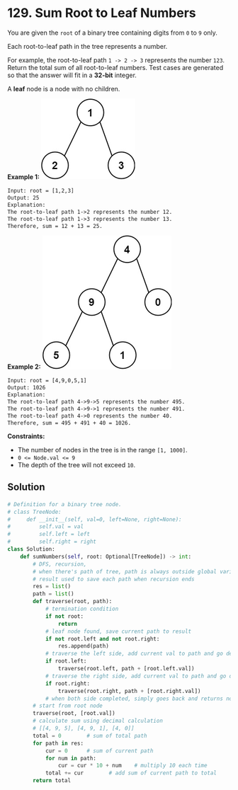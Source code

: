 # 129. Sum Root to Leaf Numbers


You are given the `root` of a binary tree containing digits from `0` to `9` only.

Each root-to-leaf path in the tree represents a number.

For example, the root-to-leaf path `1 -> 2 -> 3` represents the number `123`.
Return the total sum of all root-to-leaf numbers. Test cases are generated so that the answer will fit in a **32-bit** integer.

A **leaf** node is a node with no children.

 

**Example 1:**
![img_17.png](img_17.png)

```
Input: root = [1,2,3]
Output: 25
Explanation:
The root-to-leaf path 1->2 represents the number 12.
The root-to-leaf path 1->3 represents the number 13.
Therefore, sum = 12 + 13 = 25.
```
**Example 2:**
![img_18.png](img_18.png)
```
Input: root = [4,9,0,5,1]
Output: 1026
Explanation:
The root-to-leaf path 4->9->5 represents the number 495.
The root-to-leaf path 4->9->1 represents the number 491.
The root-to-leaf path 4->0 represents the number 40.
Therefore, sum = 495 + 491 + 40 = 1026.
```
 

**Constraints:**

* The number of nodes in the tree is in the range `[1, 1000]`.
* `0 <= Node.val <= 9`
* The depth of the tree will not exceed `10`.

## Solution
```python
# Definition for a binary tree node.
# class TreeNode:
#     def __init__(self, val=0, left=None, right=None):
#         self.val = val
#         self.left = left
#         self.right = right
class Solution:
    def sumNumbers(self, root: Optional[TreeNode]) -> int:
        # DFS, recursion, 
        # when there's path of tree, path is always outside global variable
        # result used to save each path when recursion ends
        res = list()
        path = list()
        def traverse(root, path):
            # termination condition
            if not root:
                return
            # leaf node found, save current path to result
            if not root.left and not root.right:
                res.append(path)
            # traverse the left side, add current val to path and go deeper
            if root.left:
                traverse(root.left, path + [root.left.val])
            # traverse the right side, add current val to path and go deeper
            if root.right:
                traverse(root.right, path + [root.right.val])
            # when both side completed, simply goes back and returns nothing
        # start from root node
        traverse(root, [root.val])
        # calculate sum using decimal calculation
        # [[4, 9, 5], [4, 9, 1], [4, 0]]
        total = 0        # sum of total path
        for path in res:
            cur = 0      # sum of current path
            for num in path:
                cur = cur * 10 + num    # multiply 10 each time
            total += cur        # add sum of current path to total
        return total
```
